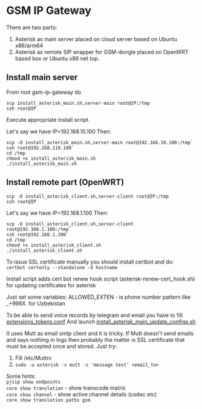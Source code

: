# GSM IP Gateway
There are two parts:  
1) Asterisk as main server placed on cloud server based on Ubuntu x86/arm64
2) Asterisk as remote SIP wrapper for GSM-dongle placed on OpenWRT based box or Ubuntu x86 net top. 
##  Install main server
From root gsm-ip-gateway do
```shell
scp install_asterisk_main.sh,server-main root@IP:/tmp  
ssh root@IP
```
Execute appropriate install script.

Let's say we have IP=192.168.10.100
Then:
```shell
scp -O install_asterisk_main.sh,server-main root@192.168.10.100:/tmp`  
ssh root@192.168.110.100`
cd /tmp
chmod +x install_asterisk_main.sh  
./install_asterisk_main.sh
```

##  Install remote part (OpenWRT)

```shell
scp -O install_asterisk_client.sh,server-client root@IP:/tmp  
ssh root@IP
```  
Let's say we have IP=192.168.1.100
Then:
```shell
scp -O install_asterisk_client.sh,server-client root@192.168.1.100:/tmp`  
ssh root@192.168.1.100`
cd /tmp  
chmod +x install_asterisk_client.sh  
./install_asterisk_client.sh
```

To issue SSL certificate manually you should install certbot and do:  
`certbot certonly --standalone -d hostname`

Install script adds cert bot renew hook script (asterisk-renew-cert_hook.sh) for updating certificates for asterisk 

Just set some variables:
ALLOWED_EXTEN - is phone number pattern like _+998X. for Uzbekistan

To be able to send voice records by telegram and email you have to fill [extensions_tokens.conf](server-main%2Fextensions_tokens.conf)
And launch [install_asterisk_main_update_configs.sh](install_asterisk_main_update_configs.sh)

It uses Mutt as email smtp client and it is tricky. If Mutt doesn't send emails and says nothing in logs then probably the matter is SSL certificate that must be accepted once and stored. Just try:  
1. Fill /etc/Muttrc
2. `sudo -u asterisk -s mutt -s 'message test' <email_to>`

Some hints:  
`pjsip show endpoints`  
`core show translation` - show transcode matrix  
`core show channel` - show active channel details (codec etc)  
`core show translation paths gsm`